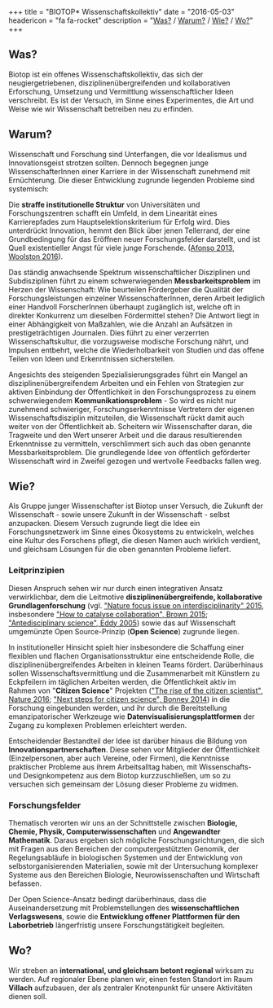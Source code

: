 +++
title = "BIOTOP* Wissenschaftskollektiv"
date = "2016-05-03"
headericon = "fa fa-rocket"
description = "[Was?](#was) / [Warum?](#warum) / [Wie?](#wie) / [Wo?](#wo)"
+++

## Was?

Biotop ist ein offenes Wissenschaftskollektiv, das sich der neugiergetriebenen, disziplinenübergreifenden und kollaborativen Erforschung, Umsetzung und Vermittlung wissenschaftlicher Ideen verschreibt. Es ist der Versuch, im Sinne eines Experimentes, die Art und Weise wie wir Wissenschaft betreiben neu zu erfinden.

## Warum?

Wissenschaft und Forschung sind Unterfangen, die vor Idealismus und Innovationsgeist strotzen sollten. Dennoch begegnen junge WissenschafterInnen einer Karriere in der Wissenschaft zunehmend mit Ernüchterung.
Die dieser Entwicklung zugrunde liegenden Probleme sind systemisch:

Die **straffe institutionelle Struktur** von Universitäten und Forschungszentren schafft ein Umfeld, in dem Linearität eines Karrierepfades zum Hauptselektionskriterium für Erfolg wird. Dies unterdrückt Innovation, hemmt den Blick über jenen Tellerrand, der eine Grundbedingung für das Eröffnen neuer Forschungsfelder darstellt, und ist Quell existentieller Angst für viele junge Forschende.
([Afonso 2013](http://blogs.lse.ac.uk/impactofsocialsciences/2013/12/11/how-academia-resembles-a-drug-gang/), [Woolston 2016](http://www.nature.com/naturejobs/science/articles/10.1038/nj7587-555a)).

Das ständig anwachsende Spektrum wissenschaftlicher Disziplinen und Subdisziplinen führt zu einem schwerwiegenden **Messbarkeitsproblem** im Herzen der Wissenschaft: Wie beurteilen Fördergeber die Qualität der Forschungsleistungen einzelner WissenschafterInnen, deren Arbeit lediglich einer Handvoll ForscherInnen überhaupt zugänglich ist, welche oft in direkter Konkurrenz um dieselben Fördermittel stehen? Die Antwort liegt in einer Abhängigkeit von Maßzahlen, wie die Anzahl an Aufsätzen in prestigeträchtigen Journalen. Dies führt zu einer verzerrten Wissenschaftskultur, die vorzugsweise modische Forschung nährt, und Impulsen entbehrt, welche die Wiederholbarkeit von Studien und das offene Teilen von Ideen und Erkenntnissen sicherstellen.

Angesichts des steigenden Spezialisierungsgrades führt ein Mangel an disziplinenübergreifendem Arbeiten und ein Fehlen von Strategien zur aktiven Einbindung der Öffentlichkeit in den Forschungsprozess zu einem schwerwiegendem **Kommunikationsproblem** - So wird es nicht nur zunehmend schwieriger, Forschungserkenntnisse Vertretern der eigenen Wissenschaftsdisziplin mitzuteilen, die Wissenschaft rückt damit auch weiter von der Öffentlichkeit ab.
Scheitern wir Wissenschafter daran, die Tragweite und den Wert unserer Arbeit und die daraus resultierenden Erkenntnisse zu vermitteln, verschlimmert sich auch das oben genannte Messbarkeitsproblem. Die grundlegende Idee von öffentlich geförderter Wissenschaft  wird in Zweifel gezogen und wertvolle Feedbacks fallen weg.

## Wie?

Als Gruppe junger Wissenschafter ist Biotop unser Versuch, die Zukunft der Wissenschaft - sowie unsere Zukunft in der Wissenschaft - selbst anzupacken.
Diesem Versuch zugrunde liegt die Idee ein Forschungsnetzwerk im Sinne eines Ökosystems zu entwickeln, welches eine Kultur des Forschens pflegt, die diesen Namen auch wirklich verdient, und gleichsam Lösungen für die oben genannten Probleme liefert.

### Leitprinzipien
Diesen Anspruch sehen wir nur durch einen integrativen Ansatz verwirklichbar, dem die Leitmotive **disziplinenübergreifende, kollaborative Grundlagenforschung** (vgl. ["Nature focus issue on interdisciplinarity" 2015](http://www.nature.com/news/interdisciplinarity-1.18295), insbesondere ["How to catalyse collaboration", Brown 2015](http://www.nature.com/news/interdisciplinarity-how-to-catalyse-collaboration-1.18343); ["Antedisciplinary science", Eddy 2005](http://journals.plos.org/ploscompbiol/article?id=10.1371/journal.pcbi.0010006)) sowie das auf Wissenschaft umgemünzte Open Source-Prinzip (**Open Science**) zugrunde liegen.

In institutioneller Hinsicht spielt hier insbesondere die Schaffung einer flexiblen und flachen Organisationsstruktur eine entscheidende Rolle, die disziplinenübergreifendes Arbeiten in kleinen Teams fördert.
Darüberhinaus sollen Wissenschaftsvermittlung und die Zusammenarbeit mit Künstlern zu Eckpfeilern im täglichen Arbeiten werden, die Öffentlichkeit aktiv im Rahmen von "**Citizen Science**" Projekten (["The rise of the citizen scientist", Nature 2016](http://www.nature.com/news/rise-of-the-citizen-scientist-1.18192); ["Next steps for citizen science", Bonney 2014](http://science.sciencemag.org/content/343/6178/1436)) in die Forschung eingebunden werden, und ihr durch die Bereitstellung emanzipatorischer Werkzeuge wie **Datenvisualisierungsplattformen** der Zugang zu komplexen Problemen erleichtert werden.

Entscheidender Bestandteil der Idee ist darüber hinaus die Bildung von **Innovationspartnerschaften**. Diese sehen vor Mitglieder der Öffentlichkeit (Einzelpersonen, aber auch Vereine, oder Firmen), die Kenntnisse praktischer Probleme aus ihrem Arbeitsalltag haben, mit Wissenschafts- und Designkompetenz aus dem Biotop kurzzuschließen, um so zu versuchen sich gemeinsam der Lösung dieser Probleme zu widmen.

### Forschungsfelder
Thematisch verorten wir uns an der Schnittstelle zwischen **Biologie, Chemie, Physik, Computerwissenschaften** und **Angewandter Mathematik**. Daraus ergeben sich mögliche Forschungsrichtungen, die sich mit Fragen aus den Bereichen der computergestützten Genomik, der Regelungsabläufe in biologischen Systemen und der Entwicklung von selbstorganisierenden Materialien, sowie mit der Untersuchung komplexer Systeme aus den Bereichen Biologie, Neurowissenschaften und Wirtschaft befassen.

Der Open Science-Ansatz bedingt darüberhinaus, dass die Auseinandersetzung mit Problemstellungen des **wissenschaftlichen Verlagswesens**, sowie die **Entwicklung offener Plattformen für den Laborbetrieb** längerfristig unsere Forschungstätigkeit begleiten.

## Wo?

Wir streben an **international, und gleichsam betont regional** wirksam zu werden. Auf regionaler Ebene planen wir, einen festen Standort im Raum **Villach** aufzubauen, der als zentraler Knotenpunkt für unsere Aktivitäten dienen soll.
